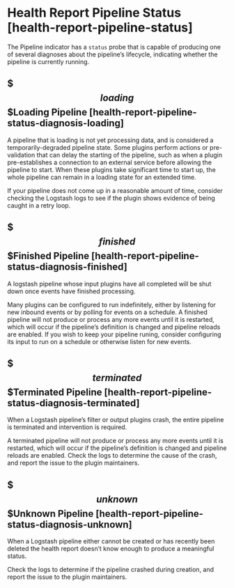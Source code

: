 # Health Report Pipeline Status [health-report-pipeline-status]

The Pipeline indicator has a `status` probe that is capable of producing one of several diagnoses about the pipeline’s lifecycle, indicating whether the pipeline is currently running.

## $$$loading$$$Loading Pipeline [health-report-pipeline-status-diagnosis-loading]

A pipeline that is loading is not yet processing data, and is considered a temporarily-degraded pipeline state. Some plugins perform actions or pre-validation that can delay the starting of the pipeline, such as when a plugin pre-establishes a connection to an external service before allowing the pipeline to start. When these plugins take significant time to start up, the whole pipeline can remain in a loading state for an extended time.

If your pipeline does not come up in a reasonable amount of time, consider checking the Logstash logs to see if the plugin shows evidence of being caught in a retry loop.


## $$$finished$$$Finished Pipeline [health-report-pipeline-status-diagnosis-finished]

A logstash pipeline whose input plugins have all completed will be shut down once events have finished processing.

Many plugins can be configured to run indefinitely, either by listening for new inbound events or by polling for events on a schedule. A finished pipeline will not produce or process any more events until it is restarted, which will occur if the pipeline’s definition is changed and pipeline reloads are enabled. If you wish to keep your pipeline runing, consider configuring its input to run on a schedule or otherwise listen for new events.


## $$$terminated$$$Terminated Pipeline [health-report-pipeline-status-diagnosis-terminated]

When a Logstash pipeline’s filter or output plugins crash, the entire pipeline is terminated and intervention is required.

A terminated pipeline will not produce or process any more events until it is restarted, which will occur if the pipeline’s definition is changed and pipeline reloads are enabled. Check the logs to determine the cause of the crash, and report the issue to the plugin maintainers.


## $$$unknown$$$Unknown Pipeline [health-report-pipeline-status-diagnosis-unknown]

When a Logstash pipeline either cannot be created or has recently been deleted the health report doesn’t know enough to produce a meaningful status.

Check the logs to determine if the pipeline crashed during creation, and report the issue to the plugin maintainers.


